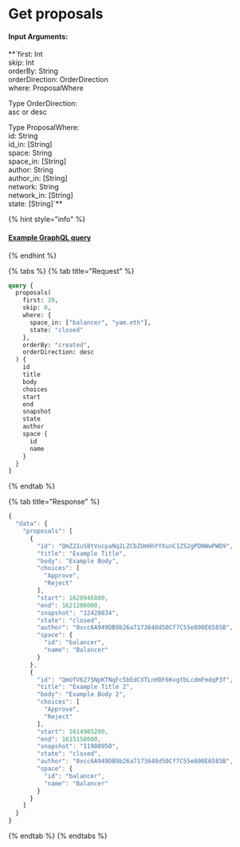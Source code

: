 # Get proposals

#### Input Arguments:

**`first: Int  
skip: Int  
orderBy: String  
orderDirection: OrderDirection  
where: ProposalWhere  
  
  
Type OrderDirection:  
asc or desc  
  
  
Type ProposalWhere:  
id: String  
id_in: [String]  
space: String  
space_in: [String]  
author: String  
author_in: [String]  
network: String  
network_in: [String]  
state: [String]`**

{% hint style="info" %}
#### [Example GraphQL query](https://hub.snapshot.page/graphql?operationName=Proposals&query=query%20Proposals%20%7B%0A%20%20proposals%28%0A%20%20%20%20first%3A%2020%2C%0A%20%20%20%20skip%3A%200%2C%0A%20%20%20%20where%3A%20%7B%0A%20%20%20%20%20%20space_in%3A%20%5B%22balancer%22%2C%20%22yam.eth%22%5D%2C%0A%20%20%20%20%20%20state%3A%20%22closed%22%0A%20%20%20%20%7D%2C%0A%20%20%20%20orderBy%3A%20%22created%22%2C%0A%20%20%20%20orderDirection%3A%20desc%0A%20%20%29%20%7B%0A%20%20%20%20id%0A%20%20%20%20title%0A%20%20%20%20body%0A%20%20%20%20choices%0A%20%20%20%20start%0A%20%20%20%20end%0A%20%20%20%20snapshot%0A%20%20%20%20state%0A%20%20%20%20author%0A%20%20%20%20space%20%7B%0A%20%20%20%20%20%20id%0A%20%20%20%20%20%20name%0A%20%20%20%20%7D%0A%20%20%7D%0A%7D)
{% endhint %}

{% tabs %}
{% tab title="Request" %}
```graphql
query {
  proposals(
    first: 20,
    skip: 0,
    where: {
      space_in: ["balancer", "yam.eth"],
      state: "closed"
    },
    orderBy: "created",
    orderDirection: desc
  ) {
    id
    title
    body
    choices
    start
    end
    snapshot
    state
    author
    space {
      id
      name
    }
  }
}
```
{% endtab %}

{% tab title="Response" %}
```javascript
{
  "data": {
    "proposals": [
      {
        "id": "QmZ21uS8tVucpaNq2LZCbZUmHhYYXunC1ZS2gPDNWwPWD9",
        "title": "Example Title",
        "body": "Example Body",
        "choices": [
          "Approve",
          "Reject"
        ],
        "start": 1620946800,
        "end": 1621206000,
        "snapshot": "12428834",
        "state": "closed",
        "author": "0xcc6A949DB9b26a7173648d50Cf7C55e800E6585B",
        "space": {
          "id": "balancer",
          "name": "Balancer"
        }
      },
      {
        "id": "QmUfV627SNpKTNqFc5bEdCXTLnHDF6KvgtbLcdmFmdqP3f",
        "title": "Example Title 2",
        "body": "Example Body 2",
        "choices": [
          "Approve",
          "Reject"
        ],
        "start": 1614985200,
        "end": 1615158000,
        "snapshot": "11980950",
        "state": "closed",
        "author": "0xcc6A949DB9b26a7173648d50Cf7C55e800E6585B",
        "space": {
          "id": "balancer",
          "name": "Balancer"
        }
      }
    ]
  }
}
```
{% endtab %}
{% endtabs %}

